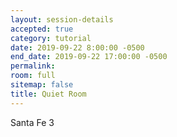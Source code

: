 ```yaml
---
layout: session-details
accepted: true
category: tutorial
date: 2019-09-22 8:00:00 -0500
end_date: 2019-09-22 17:00:00 -0500
permalink:
room: full
sitemap: false
title: Quiet Room
---
```

Santa Fe 3
